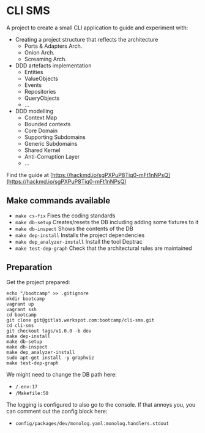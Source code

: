 # CLI SMS

A project to create a small CLI application to guide and experiment with:

 - Creating a project structure that reflects the architecture
    - Ports & Adapters Arch.
    - Onion Arch.
    - Screaming Arch.
 - DDD artefacts implementation
    - Entities
    - ValueObjects
    - Events
    - Repositories
    - QueryObjects
    - ...
 - DDD modelling
    - Context Map
    - Bounded contexts
    - Core Domain
    - Supporting Subdomains
    - Generic Subdomains
    - Shared Kernel
    - Anti-Corruption Layer
    - ...

Find the guide at [https://hackmd.io/sgPXPuP8Tiq0-mFt1nNPsQ](https://hackmd.io/sgPXPuP8Tiq0-mFt1nNPsQ)

## Make commands available

- `make cs-fix`       Fixes the coding standards
- `make db-setup`     Creates/resets the DB including adding some fixtures to it
- `make db-inspect`   Shows the contents of the DB
- `make dep-install`  Installs the project dependencies
- `make dep_analyzer-install` Install the tool Deptrac
- `make test-dep-graph` Check that the architectural rules are maintained

## Preparation

Get the project prepared:

```sh=
echo "/bootcamp" >> .gitignore
mkdir bootcamp
vagrant up
vagrant ssh
cd bootcamp
git clone git@gitlab.werkspot.com:bootcamp/cli-sms.git
cd cli-sms
git checkout tags/v1.0.0 -b dev
make dep-install
make db-setup
make db-inspect
make dep_analyzer-install
sudo apt-get install -y graphviz
make test-dep-graph
```

We might need to change the DB path here:
- `/.env:17`
- `/Makefile:50`

The logging is configured to also go to the console.
If that annoys you, you can comment out the config block here:
- `config/packages/dev/monolog.yaml:monolog.handlers.stdout`
